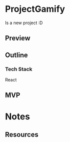 # ProjectGamify
Is a new project :D

## Preview



## Outline

### Tech Stack
React


## MVP

# Notes

## Resources
